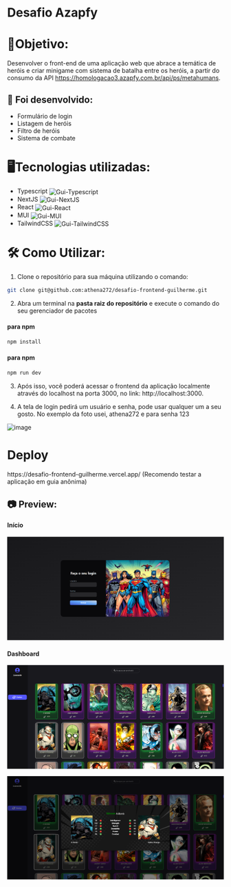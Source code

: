 # Desafio Azapfy


# 🎯Objetivo:

Desenvolver o front-end de uma aplicação web que abrace a temática de heróis e criar minigame com sistema de batalha entre os heróis, a partir do consumo da API <link>https://homologacao3.azapfy.com.br/api/ps/metahumans</link>.

## 🔧 Foi desenvolvido:

- Formulário de login
- Listagem de heróis
- Filtro de heróis
- Sistema de combate
  
# 🖥️Tecnologias utilizadas:

- Typescript <img align="center" alt="Gui-Typescript" height="30" width="30" src="https://cdn.jsdelivr.net/gh/devicons/devicon/icons/typescript/typescript-original.svg">
- NextJS <img align="center" alt="Gui-NextJS" height="30" width="30" src="https://cdn.jsdelivr.net/gh/devicons/devicon/icons/nextjs/nextjs-original.svg">
- React <img align="center" alt="Gui-React" height="30" width="30" src="https://cdn.jsdelivr.net/gh/devicons/devicon@latest/icons/react/react-original.svg">
- MUI <img align="center" alt="Gui-MUI" height="30" width="30" src="https://cdn.jsdelivr.net/gh/devicons/devicon@latest/icons/materialui/materialui-original.svg">
- TailwindCSS <img align="center" alt="Gui-TailwindCSS" height="120" width="120" src="https://cdn.jsdelivr.net/gh/devicons/devicon@latest/icons/tailwindcss/tailwindcss-original-wordmark.svg">

# 🛠️ Como Utilizar:

1. Clone o repositório para sua máquina utilizando o comando:
```bash
git clone git@github.com:athena272/desafio-frontend-guilherme.git
```
2. Abra um terminal na **pasta raiz do repositório** e execute o comando do seu gerenciador de pacotes
#### para npm
```bash
npm install
```
#### para npm
```bash
npm run dev
```
3. Após isso, você poderá acessar o frontend da aplicação localmente através do localhost na porta 3000, no link: <link>http://localhost:3000</link>.

4. A tela de login pedirá um usuário e senha, pode usar qualquer um a seu gosto. No exemplo da foto usei, athena272 e para senha 123

![image](https://github.com/user-attachments/assets/f79981b4-fb84-4132-bb04-bf1cdca15762)

# Deploy

<link>https://desafio-frontend-guilherme.vercel.app/</link> (Recomendo testar a aplicação em guia anônima)

## 📷 Preview:

#### Início
![alt text](./public/previewImgs/tela1.png)

#### Dashboard
![alt text](./public/previewImgs/tela2.png)

![alt text](./public/previewImgs/tela3.png)


